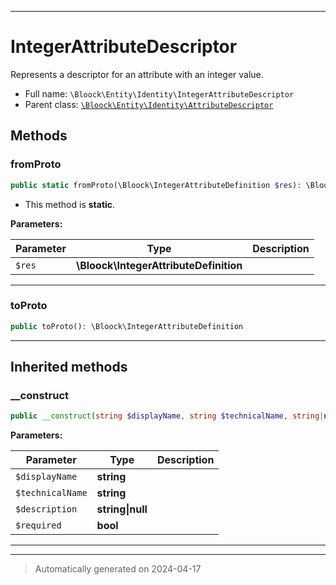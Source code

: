 ***

# IntegerAttributeDescriptor

Represents a descriptor for an attribute with an integer value.



* Full name: `\Bloock\Entity\Identity\IntegerAttributeDescriptor`
* Parent class: [`\Bloock\Entity\Identity\AttributeDescriptor`](./AttributeDescriptor.md)




## Methods


### fromProto



```php
public static fromProto(\Bloock\IntegerAttributeDefinition $res): \Bloock\Entity\Identity\IntegerAttributeDescriptor
```



* This method is **static**.




**Parameters:**

| Parameter | Type | Description |
|-----------|------|-------------|
| `$res` | **\Bloock\IntegerAttributeDefinition** |  |





***

### toProto



```php
public toProto(): \Bloock\IntegerAttributeDefinition
```












***


## Inherited methods


### __construct



```php
public __construct(string $displayName, string $technicalName, string|null $description, bool $required): mixed
```








**Parameters:**

| Parameter | Type | Description |
|-----------|------|-------------|
| `$displayName` | **string** |  |
| `$technicalName` | **string** |  |
| `$description` | **string&#124;null** |  |
| `$required` | **bool** |  |





***


***
> Automatically generated on 2024-04-17
